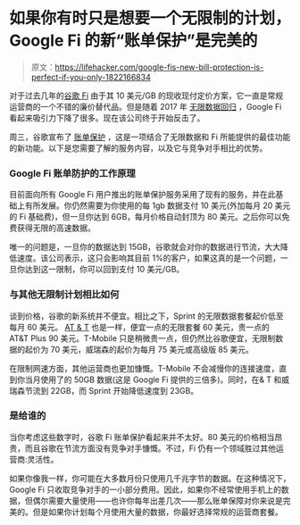 # 如果你有时只是想要一个无限制的计划，Google Fi 的新“账单保护”是完美的

> 原文：<https://lifehacker.com/google-fis-new-bill-protection-is-perfect-if-you-only-1822166834>

对于过去几年的[谷歌 Fi](https://lifehacker.com/how-to-set-up-google-project-fi-on-your-pixel-2-1819980061) 由于其 10 美元/GB 的现收现付定价方案，它一直是常规运营商的一个不错的廉价替代品。但是随着 2017 年 [无限数据回归](https://gizmodo.com/which-unlimited-data-plan-is-the-best-1792476535) ，Google Fi 看起来吸引力下降了很多。现在该公司终于开始反击了。



周三，谷歌宣布了 [账单保护](https://blog.google/products/project-fi/bill-protection/) ，这是一项结合了无限数据和 Fi 所能提供的最佳功能的新功能。以下是您需要了解的服务内容，以及它与竞争对手相比的优势。

### Google Fi 账单防护的工作原理

目前面向所有 Google Fi 用户推出的账单保护服务采用了现有的服务，并在此基础上有所发展。你仍然需要为你使用的每 1gb 数据支付 10 美元(外加每月 20 美元的 Fi 基础费)，但一旦你达到 6GB，每月价格自动封顶为 80 美元。之后你可以免费获得无限的高速数据。

唯一的问题是，一旦你的数据达到 15GB，谷歌就会对你的数据进行节流，大大降低速度。该公司表示，这只会影响其目前 1%的客户，如果这真的是一个问题，一旦你达到这一限制，你可以回到支付 10 美元/GB。

### 与其他无限制计划相比如何

谈到价格，谷歌的新系统并不便宜。相比之下，Sprint 的无限数据套餐起价低至每月 60 美元。 [AT & T](https://www.att.com/plans/unlimited-data-plans.html) 也是一样，便宜一点的无限套餐 60 美元，贵一点的 AT&T Plus 90 美元。T-Mobile 只是稍微贵一点，但仍然比谷歌便宜，无限制数据的起价为 70 美元，威瑞森的起价为每月 75 美元或高级版 85 美元。

在限制网速方面，其他运营商也更加慷慨。T-Mobile 不会减慢你的连接速度，直到你当月使用了的 50GB 数据(这是 Google Fi 提供的三倍多)。同时，在& T 和威瑞森节流到 22GB，而 Sprint 开始降低速度到 23GB。

### 是给谁的

当你考虑这些数字时，谷歌 Fi 账单保护看起来并不太好。80 美元的价格相当昂贵，而且谷歌在节流方面没有竞争对手慷慨。不过，Fi 仍有一个领域胜过其他运营商:灵活性。

如果你像我一样，你可能在大多数月份只使用几千兆字节的数据。在这种情况下，Google Fi 只收取竞争对手的一小部分费用。因此，如果你不经常使用手机上的数据，但偶尔需要大量使用——也许你每年出差几次——那么账单保障对你来说是完美的。但是如果你计划每个月使用大量的数据，你最好选择常规的运营商套餐。
